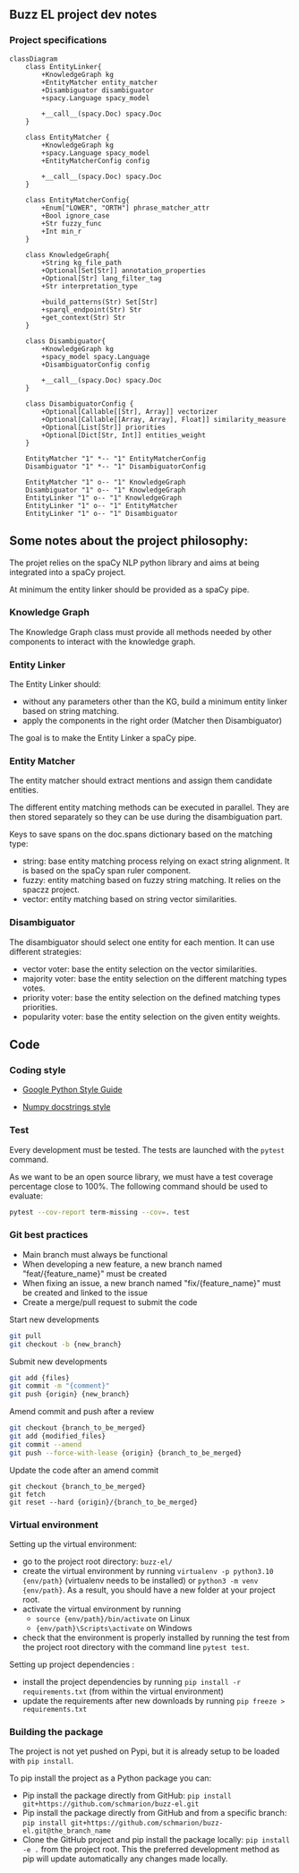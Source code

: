 ## Buzz EL project dev notes

### Project specifications

```mermaid
classDiagram
	class EntityLinker{
		+KnowledgeGraph kg
        +EntityMatcher entity_matcher
		+Disambiguator disambiguator
        +spacy.Language spacy_model

		+__call__(spacy.Doc) spacy.Doc
	}

	class EntityMatcher {
        +KnowledgeGraph kg
        +spacy.Language spacy_model
        +EntityMatcherConfig config

        +__call__(spacy.Doc) spacy.Doc
	}

	class EntityMatcherConfig{
		+Enum["LOWER", "ORTH"] phrase_matcher_attr
        +Bool ignore_case
        +Str fuzzy_func
        +Int min_r
	}

	class KnowledgeGraph{
        +String kg_file_path
        +Optional[Set[Str]] annotation_properties
        +Optional[Str] lang_filter_tag
        +Str interpretation_type

        +build_patterns(Str) Set[Str]
        +sparql_endpoint(Str) Str
        +get_context(Str) Str
	}

	class Disambiguator{
		+KnowledgeGraph kg
        +spacy_model spacy.Language
        +DisambiguatorConfig config

        +__call__(spacy.Doc) spacy.Doc
	}

	class DisambiguatorConfig {
		+Optional[Callable[[Str], Array]] vectorizer
        +Optional[Callable[[Array, Array], Float]] similarity_measure
        +Optional[List[Str]] priorities
        +Optional[Dict[Str, Int]] entities_weight
	}

    EntityMatcher "1" *-- "1" EntityMatcherConfig
    Disambiguator "1" *-- "1" DisambiguatorConfig

    EntityMatcher "1" o-- "1" KnowledgeGraph
    Disambiguator "1" o-- "1" KnowledgeGraph
    EntityLinker "1" o-- "1" KnowledgeGraph
    EntityLinker "1" o-- "1" EntityMatcher
    EntityLinker "1" o-- "1" Disambiguator
```

## Some notes about the project philosophy:

The projet relies on the spaCy NLP python library and aims at being integrated into a spaCy project.

At minimum the entity linker should be provided as a spaCy pipe.

### Knowledge Graph

The Knowledge Graph class must provide all methods needed by other components to interact with the knowledge graph.

### Entity Linker

The Entity Linker should:

- without any parameters other than the KG, build a minimum entity linker based on string matching.
- apply the components in the right order (Matcher then Disambiguator)

The goal is to make the Entity Linker a spaCy pipe.

### Entity Matcher

The entity matcher should extract mentions and assign them candidate entities.

The different entity matching methods can be executed in parallel. They are then stored separately so they can be use during the disambiguation part.

Keys to save spans on the doc.spans dictionary based on the matching type:

- string: base entity matching process relying on exact string alignment. It is based on the spaCy span ruler component.
- fuzzy: entity matching based on fuzzy string matching. It relies on the spaczz project.
- vector: entity matching based on string vector similarities.

### Disambiguator

The disambiguator should select one entity for each mention. It can use different strategies:

- vector voter: base the entity selection on the vector similarities.
- majority voter: base the entity selection on the different matching types votes.
- priority voter: base the entity selection on the defined matching types priorities.
- popularity voter: base the entity selection on the given entity weights.

## Code

### Coding style

- [Google Python Style Guide](https://google.github.io/styleguide/pyguide.html)

- [Numpy docstrings style](https://www.sphinx-doc.org/en/master/usage/extensions/napoleon.html)

### Test

Every development must be tested.
The tests are launched with the `pytest` command.

As we want to be an open source library, we must have a test coverage percentage close to 100%.
The following command should be used to evaluate:

```Bash
pytest --cov-report term-missing --cov=. test
```

### Git best practices

- Main branch must always be functional
- When developing a new feature, a new branch named "feat/{feature_name}" must be created
- When fixing an issue, a new branch named "fix/{feature_name}" must be created and linked to the issue
- Create a merge/pull request to submit the code

Start new developments

```Bash
git pull
git checkout -b {new_branch}
```

Submit new developments

```Bash
git add {files}
git commit -m "{comment}"
git push {origin} {new_branch}
```

Amend commit and push after a review

```Bash
git checkout {branch_to_be_merged}
git add {modified_files}
git commit --amend
git push --force-with-lease {origin} {branch_to_be_merged}
```

Update the code after an amend commit

```
git checkout {branch_to_be_merged}
git fetch
git reset --hard {origin}/{branch_to_be_merged}
```

### Virtual environment

Setting up the virtual environment:

- go to the project root directory: `buzz-el/`
- create the virtual environment by running `virtualenv -p python3.10 {env/path}` (virtualenv needs to be installed) or `python3 -m venv {env/path}`. As a result, you should have a new folder at your project root.
- activate the virtual environment by running
  - `source {env/path}/bin/activate` on Linux
  - `{env/path}\Scripts\activate` on Windows
- check that the environment is properly installed by running the test from the project root directory with the command line `pytest test`.

Setting up project dependencies :

- install the project dependencies by running `pip install -r requirements.txt` (from within the virtual environment)
- update the requirements after new downloads by running `pip freeze > requirements.txt`

### Building the package

The project is not yet pushed on Pypi, but it is already setup to be loaded with `pip install`.

To pip install the project as a Python package you can:

- Pip install the package directly from GitHub: `pip install git+https://github.com/schmarion/buzz-el.git`
- Pip install the package directly from GitHub and from a specific branch: `pip install git+https://github.com/schmarion/buzz-el.git@the_branch_name`
- Clone the GitHub project and pip install the package locally: `pip install -e .` from the project root. This the preferred development method as pip will update automatically any changes made locally.
